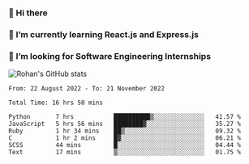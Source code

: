 ### 👋 Hi there 

<!--
**rohznmdev/rohznmdev** is a ✨ _special_ ✨ repository because its `README.md` (this file) appears on your GitHub profile.

Here are some ideas to get you started:

- 🔭 I’m currently working on ...
- 🌱 I’m currently learning Ruby and Ruby on Rails
- 👯 I’m looking to collaborate on ...
- 🤔 I’m looking for help with ...
- 💬 Ask me about ...
- 📫 How to reach me: ...
- 😄 Pronouns: ...
- ⚡ Fun fact: ...
-->
### 🌱 I’m currently learning React.js and Express.js
### 🤔 I’m looking for Software Engineering Internships
![Rohan's GitHub stats](https://github-readme-stats.vercel.app/api?username=rohznmdev&theme=dark&show_icons=true)

<!--START_SECTION:waka-->

```text
From: 22 August 2022 - To: 21 November 2022

Total Time: 16 hrs 50 mins

Python       7 hrs           ██████████▒░░░░░░░░░░░░░░   41.57 %
JavaScript   5 hrs 56 mins   ████████▓░░░░░░░░░░░░░░░░   35.27 %
Ruby         1 hr 34 mins    ██▒░░░░░░░░░░░░░░░░░░░░░░   09.32 %
C            1 hr 2 mins     █▓░░░░░░░░░░░░░░░░░░░░░░░   06.21 %
SCSS         44 mins         █░░░░░░░░░░░░░░░░░░░░░░░░   04.44 %
Text         17 mins         ▒░░░░░░░░░░░░░░░░░░░░░░░░   01.75 %
```

<!--END_SECTION:waka-->
